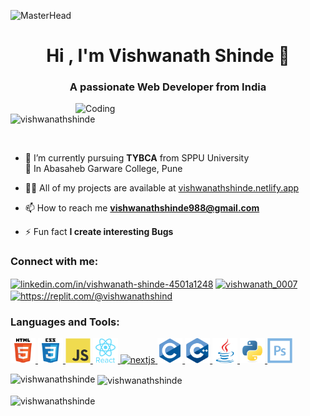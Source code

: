 ![MasterHead](https://chkskills.com/wp-content/uploads/2020/04/PNC-Animated-Banners.gif)
<h1 align="center">Hi , I'm Vishwanath Shinde  👋</h1>
<h3 align="center">A passionate Web Developer from India</h3>
<img align = "right" alt="Coding" width="400" src="https://cdn.dribbble.com/users/1162077/screenshots/3848914/programmer.gif"

<p align="left"> <img src="https://komarev.com/ghpvc/?username=vishwanathshinde&label=Profile%20views&color=0e75b6&style=flat" alt="vishwanathshinde" /> </p>

<p align="left"> <a href="https://twitter.com/" target="blank"><img src="https://img.shields.io/twitter/follow/?logo=twitter&style=for-the-badge" alt="" /></a> </p>

- 🌱 I’m currently pursuing **TYBCA** from SPPU University <br>
  🏫 In Abasaheb Garware College, Pune

- 👨‍💻 All of my projects are available at [vishwanathshinde.netlify.app](vishwanathshinde.netlify.app)

- 📫 How to reach me **vishwanathshinde988@gmail.com**

- ⚡ Fun fact **I create interesting Bugs**

<h3 align="left">Connect with me:</h3>
<p align="left">
<a href="https://www.linkedin.com/in/vishwanathshinde/" target="blank"><img align="center" src="https://raw.githubusercontent.com/rahuldkjain/github-profile-readme-generator/master/src/images/icons/Social/linked-in-alt.svg" alt="linkedin.com/in/vishwanath-shinde-4501a1248" height="30" width="40" /></a>
<a href="https://instagram.com/vishwanath_0007" target="blank"><img align="center" src="https://raw.githubusercontent.com/rahuldkjain/github-profile-readme-generator/master/src/images/icons/Social/instagram.svg" alt="vishwanath_0007" height="30" width="40" /></a>
<a href="https://replit.com/@vishwanathshind" target="blank"><img align="center" src="https://raw.githubusercontent.com/rahuldkjain/github-profile-readme-generator/master/src/images/icons/Social/Repl.it logo.svg" alt="https://replit.com/@vishwanathshind" height="30" width="40" /></a>
</p>
<h3 align="left">Languages and Tools:</h3>
<p align="left"> <a href="https://www.w3.org/html/" target="_blank" rel="noreferrer"> <img src="https://raw.githubusercontent.com/devicons/devicon/master/icons/html5/html5-original-wordmark.svg" alt="html5" width="40" height="40"/> </a> <a href="https://www.w3schools.com/css/" target="_blank" rel="noreferrer"> 
 <img src="https://raw.githubusercontent.com/devicons/devicon/master/icons/css3/css3-original-wordmark.svg" alt="css3" width="40" height="40"/> </a> 
 <a href="https://developer.mozilla.org/en-US/docs/Web/JavaScript" target="_blank" rel="noreferrer"> <img src="https://raw.githubusercontent.com/devicons/devicon/master/icons/javascript/javascript-original.svg" alt="javascript" width="40" height="40"/> </a>
  <a href="https://reactjs.org/" target="_blank" rel="noreferrer"> <img src="https://raw.githubusercontent.com/devicons/devicon/master/icons/react/react-original-wordmark.svg" alt="react" width="40" height="40"/> </a>
<a href="https://nextjs.org/" target="_blank" rel="noreferrer"> <img src="https://cdn.worldvectorlogo.com/logos/nextjs-2.svg" alt="nextjs" width="40" height="40"/> </a> <a href="https://www.cprogramming.com/" target="_blank" rel="noreferrer"> <img src="https://raw.githubusercontent.com/devicons/devicon/master/icons/c/c-original.svg" alt="c" width="40" height="40"/> </a> <a href="https://www.w3schools.com/cpp/" target="_blank" rel="noreferrer"> <img src="https://raw.githubusercontent.com/devicons/devicon/master/icons/cplusplus/cplusplus-original.svg" alt="cplusplus" width="40" height="40"/> </a> <a href="https://www.java.com" target="_blank" rel="noreferrer"> <img src="https://raw.githubusercontent.com/devicons/devicon/master/icons/java/java-original.svg" alt="java" width="40" height="40"/> </a> <a href="https://www.python.org" target="_blank" rel="noreferrer"> <img src="https://raw.githubusercontent.com/devicons/devicon/master/icons/python/python-original.svg" alt="python" width="40" height="40"/> </a> <a href="https://www.photoshop.com/en" target="_blank" rel="noreferrer"> <img src="https://raw.githubusercontent.com/devicons/devicon/master/icons/photoshop/photoshop-line.svg" alt="photoshop" width="40" height="40"/> </a> </p>

<p><img align="left" src="https://github-readme-stats.vercel.app/api/top-langs?username=vishwanathshinde&show_icons=true&locale=en&layout=compact" alt="vishwanathshinde" /></p>

<p>&nbsp;<img align="center" src="https://github-readme-stats.vercel.app/api?username=vishwanathshinde&show_icons=true&locale=en" alt="vishwanathshinde" /></p>

<p><img align="center" src="https://github-readme-streak-stats.herokuapp.com/?user=vishwanathshinde&" alt="vishwanathshinde" /></p>
